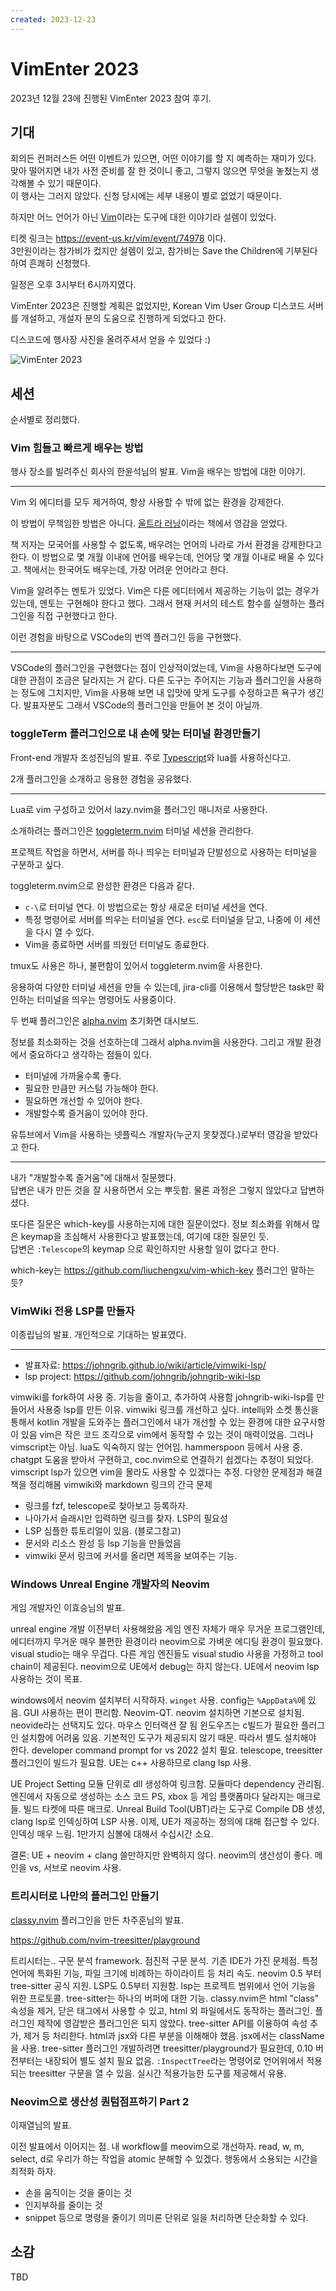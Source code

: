 ```yaml
---
created: 2023-12-23
---
```

# VimEnter 2023

2023년 12월 23에 진행된 VimEnter 2023 참여 후기.

## 기대

회의든 컨퍼러스든 어떤 이벤트가 있으면, 어떤 이야기를 할 지 예측하는 재미가 있다.
맞아 떨어지면 내가 사전 준비를 잘 한 것이니 좋고, 그렇지 않으면 무엇을 놓쳤는지 생각해볼 수 있기 때문이다.\
이 행사는 그러지 않았다. 신청 당시에는 세부 내용이 별로 없었기 때문이다.

하지만 어느 언어가 아닌 [Vim](./vim.md)이라는 도구에 대한 이야기라 설렘이 있었다.

티켓 링크는 https://event-us.kr/vim/event/74978 이다.\
3만원이라는 참가비가 컸지만 설렘이 있고, 참가비는 Save the Children에 기부된다 하여 흔쾌히 신청했다.

일정은 오후 3시부터 6시까지였다.

VimEnter 2023은 진행할 계획은 없었지만, Korean Vim User Group 디스코드 서버를 개설하고,
개설자 분의 도움으로 진행하게 되었다고 한다.

디스코드에 행사장 사진을 올려주셔서 얻을 수 있었다 :)

![VimEnter 2023](./res/vimenter-2023.jpg)

## 세션

순서별로 정리했다.

### Vim 힘들고 빠르게 배우는 방법

행사 장소를 빌려주신 회사의 한윤석님의 발표.
Vim을 배우는 방법에 대한 이야기.

---

Vim 외 에디터를 모두 제거하여, 항상 사용할 수 밖에 없는 환경을 강제한다.

이 방법이 무책임한 방법은 아니다.
[울트라 러닝](https://www.yes24.com/Product/Goods/87490484)이라는 책에서 영감을 얻었다.

책 저자는 모국어를 사용할 수 없도록, 배우려는 언어의 나라로 가서 환경을 강제한다고 한다.
이 방법으로 몇 개월 이내에 언어를 배우는데, 언어당 몇 개월 이내로 배울 수 있다고.
책에서는 한국어도 배우는데, 가장 어려운 언어라고 한다.

Vim을 알려주는 멘토가 있었다.
Vim은 다른 에디터에서 제공하는 기능이 없는 경우가 있는데, 멘토는 구현해야 한다고 했다.
그래서 현재 커서의 테스트 함수를 실행하는 플러그인을 직접 구현했다고 한다.

이런 경험을 바탕으로 VSCode의 번역 플러그인 등을 구현했다.

---

VSCode의 플러그인을 구현했다는 점이 인상적이었는데,
Vim을 사용하다보면 도구에 대한 관점이 조금은 달라지는 거 같다.
다른 도구는 주어지는 기능과 플러그인을 사용하는 정도에 그치지만,
Vim을 사용해 보면 내 입맛에 맞게 도구를 수정하고픈 욕구가 생긴다.
발표자분도 그래서 VSCode의 플러그인을 만들어 본 것이 아닐까.

### toggleTerm 플러그인으로 내 손에 맞는 터미널 환경만들기

Front-end 개발자 조성진님의 발표. 주로 [Typescript](./javascript.md)와 lua를 사용하신다고.

2개 플러그인을 소개하고 응용한 경험을 공유했다.

---

Lua로 vim 구성하고 있어서 lazy.nvim을 플러그인 매니저로 사용한다.

소개하려는 플러그인은 [toggleterm.nvim](https://github.com/akinsho/toggleterm.nvim) 터미널 세션을 관리한다.

프로젝트 작업을 하면서, 서버를 하나 띄우는 터미널과 단발성으로 사용하는 터미널을 구분하고 싶다.

toggleterm.nvim으로 완성한 환경은 다음과 같다.

- `c-\`로 터미널 연다. 이 방법으로는 항상 새로운 터미널 세션을 연다.
- 특정 명령어로 서버를 띄우는 터미널을 연다. `esc`로 터미널을 닫고, 나중에 이 세션을 다시 열 수 있다.
- Vim을 종료하면 서버를 띄웠던 터미널도 종료한다.

tmux도 사용은 하나, 불편함이 있어서 toggleterm.nvim을 사용한다.

응용하여 다양한 터미널 세션을 만들 수 있는데,
jira-cli를 이용해서 할당받은 task만 확인하는 터미널을 띄우는 명령어도 사용중이다.

두 번째 플러그인은 [alpha.nvim](https://github.com/goolord/alpha-nvim) 초기화면 대시보드.

정보를 최소화하는 것을 선호하는데 그래서 alpha.nvim을 사용한다.
그리고 개발 환경에서 중요하다고 생각하는 점들이 있다.

- 터미널에 가까울수록 좋다.
- 필요한 만큼만 커스텀 가능해야 한다.
- 필요하면 개선할 수 있어야 한다.
- 개발할수록 즐거움이 있어야 한다.

유튜브에서 Vim을 사용하는 넷플릭스 개발자(누군지 못찾겠다.)로부터 영감을 받았다고 한다.

---

내가 "개발할수록 즐거움"에 대해서 질문했다.\
답변은 내가 만든 것을 잘 사용하면서 오는 뿌듯함. 물론 과정은 그렇지 않았다고 답변하셨다.

또다른 질문은 which-key를 사용하는지에 대한 질문이었다.
정보 최소화를 위해서 많은 keymap을 조심해서 사용한다고 발표했는데, 여기에 대한 질문인 듯.\
답변은 `:Telescope`의 keymap 으로 확인하지만 사용할 일이 없다고 한다.

which-key는 https://github.com/liuchengxu/vim-which-key 플러그인 말하는 듯?

### VimWiki 전용 LSP를 만들자

이종립님의 발표. 개인적으로 기대하는 발표였다.

---

- 발표자료: https://johngrib.github.io/wiki/article/vimwiki-lsp/
- lsp project: https://github.com/johngrib/johngrib-wiki-lsp

vimwiki를 fork하여 사용 중. 기능을 줄이고, 추가하여 사용함
johngrib-wiki-lsp를 만들어서 사용중
lsp를 만든 이유. vimwiki 링크를 개선하고 싶다.
intellij와 소켓 통신을 통해서 kotlin 개발을 도와주는 플러그인에서 내가 개선할 수 있는 환경에 대한 요구사항이 있음
vim은 작은 코드 조각으로 vim에서 동작할 수 있는 것이 매력이었음. 그러나 vimscript는 아님.
lua도 익숙하지 않는 언어임. hammerspoon 등에서 사용 중.
chatgpt 도움을 받아서 구현하고, coc.nvim으로 연결하기 쉽겠다는 추정이 되었다.
vimscript lsp가 있으면 vim을 몰라도 사용할 수 있겠다는 추정.
다양한 문제점과 해결책을 정리해봄
vimwiki와 markdown 링크의 간극 문제
- 링크를 fzf, telescope로 찾아보고 등록하자.
- 나아가서 슬래시만 입력하면 링크를 찾자. LSP의 필요성
- LSP 심플한 튜토리얼이 있음. (블로그참고)
- 문서와 리소스 완성 등 lsp 기능을 만들었음
- vimwiki 문서 링크에 커서를 올리면 제목을 보여주는 기능.

### Windows Unreal Engine 개발자의 Neovim

게임 개발자인 이효승님의 발표.

unreal engine 개발 이전부터 사용해왔음
게임 엔진 자체가 매우 무거운 프로그램인데, 에디터까지 무거운 매우 불편한 환경이라 neovim으로 가벼운 에디팅 환경이 필요했다.
visual studio는 매우 무겁다. 다른 게임 엔진들도 visual studio 사용을 가정하고 tool chain이 제공된다.
neovim으로 UE에서 debug는 하지 않는다.
UE에서 neovim lsp 사용하는 것이 목표.

windows에서 neovim 설치부터 시작하자.
`winget` 사용. config는 `%AppData%`에 있음.
GUI 사용하는 편이 편리함. Neovim-QT. neovim 설치하면 기본으로 설치됨. neovide라는 선택지도 있다.
마우스 인터랙션 잘 됨
윈도우즈는 c빌드가 필요한 플러그인 설치함에 어려움 있음. 기본적인 도구가 제공되지 않기 때문. 따라서 별도 설치해야 한다.
developer command prompt for vs 2022 설치 필요.
telescope, treesitter 플러그인이 빌드가 필요함.
UE는 c++ 사용하므로 clang lsp 사용.

UE Project Setting
모듈 단위로 dll 생성하여 링크함. 모듈마다 dependency 관리됨.
엔진에서 자동으로 생성하는 소스 코드
PS, xbox 등 게임 플랫폼마다 달라지는 매크로들. 빌드 타켓에 따른 매크로.
Unreal Build Tool(UBT)라는 도구로 Compile DB 생성, clang lsp로 인덱싱하여 LSP 사용.
이제, UE가 제공하는 정의에 대해 접근할 수 있다.
인덱싱 매우 느림. 1만가지 심볼에 대해서 수십시간 소요.

결론: UE + neovim + clang 쓸만하지만 완벽하지 않다. neovim의 생산성이 좋다.
메인을 vs, 서브로 neovim 사용.

### 트리시터로 나만의 플러그인 만들기

[classy.nvim](https://github.com/jcha0713/classy.nvim) 플러그인을 만든 차주훈님의 발표.

https://github.com/nvim-treesitter/playground

트리시터는.. 구문 분석 framework. 점진적 구문 분석.
기존 IDE가 가진 문제점. 특정 언어에 특화된 기능, 파일 크기에 비례하는 하이라이트 등 처리 속도.
neovim 0.5 부터 tree-sitter 공식 지원.
LSP도 0.5부터 지원함. lsp는 프로젝트 범위에서 언어 기능을 위한 프로토콜.
tree-sitter는 하나의 버퍼에 대한 기능.
classy.nvim은 html "class" 속성을 제거, 닫은 태그에서 사용할 수 있고, html 외 파일에서도 동작하는 플러그인.
플러그인 제작에 영감받은 플러그인은 되지 않았다.
tree-sitter API를 이용하여 속성 추가, 제거 등 처리한다.
html과 jsx와 다른 부분을 이해해야 했음. jsx에서는 className을 사용.
tree-sitter 플러그인 개발하려면 treesitter/playground가 필요한데, 0.10 버전부터는 내장되어 별도 설치 필요 없음.
`:InspectTree`라는 명령어로 언어위에서 적용되는 treesitter 구문을 열 수 있음. 실시간 적용가능한 도구를 제공해서 유용.

### Neovim으로 생산성 퀀텀점프하기 Part 2

이재열님의 발표.

이전 발표에서 이어지는 점.
내 workflow를 meovim으로 개선하자.
read, w, m, select, d로 우리가 하는 작업을 atomic 분해할 수 있겠다.
행동에서 소용되는 시간을 최적화 하자.
- 손을 움직이는 것을 줄이는 것
- 인지부하를 줄이는 것
- snippet 등으로 명령을 줄이기
의미론 단위로 일을 처리하면 단순화할 수 있다.

## 소감

TBD
